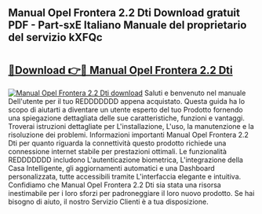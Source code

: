 ## Manual Opel Frontera 2.2 Dti Download gratuit PDF - Part-sxE Italiano Manuale del proprietario del servizio kXFQc

# <h2><a href="http://df9bmsw.blite.top/?on=Manual+Opel+Frontera+2.2+Dti">🔗Download 👉🔴 Manual Opel Frontera 2.2 Dti</a></h2>

[![Manual Opel Frontera 2.2 Dti download](https://i.imgur.com/lujVjoI.png)](http://df9bmsw.blite.top/?on=Manual+Opel+Frontera+2.2+Dti)
Saluti e benvenuto nel manuale Dell'utente per il tuo REDDDDDDD appena acquistato. Questa guida ha lo scopo di aiutarti a diventare un utente esperto del tuo Prodotto fornendo una spiegazione dettagliata delle sue caratteristiche, funzioni e vantaggi. Troverai istruzioni dettagliate per L'installazione, L'uso, la manutenzione e la risoluzione dei problemi. Informazioni importanti Manual Opel Frontera 2.2 Dti per quanto riguarda la connettività questo prodotto richiede una connessione internet stabile per prestazioni ottimali. Le funzionalità REDDDDDDD includono L'autenticazione biometrica, L'integrazione della Casa Intelligente, gli aggiornamenti automatici e una Dashboard personalizzata, tutte accessibili tramite L'interfaccia elegante e intuitiva. Confidiamo che Manual Opel Frontera 2.2 Dti sia stata una risorsa inestimabile per i loro sforzi per padroneggiare il loro nuovo prodotto. Se hai bisogno di aiuto, il nostro Servizio Clienti è a tua disposizione.
